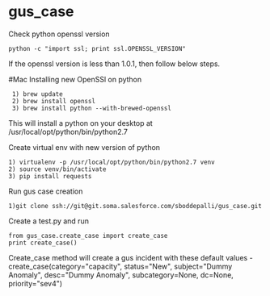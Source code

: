 # gus_case

Check python openssl version

    python -c "import ssl; print ssl.OPENSSL_VERSION"

If the openssl version is less than 1.0.1, then follow below steps.

#Mac
Installing new OpenSSl on python

     1) brew update
     2) brew install openssl
     3) brew install python --with-brewed-openssl

This will install a python on your desktop at /usr/local/opt/python/bin/python2.7

Create virtual env with new version of python

    1) virtualenv -p /usr/local/opt/python/bin/python2.7 venv
    2) source venv/bin/activate
    3) pip install requests

Run gus case creation

    1)git clone ssh://git@git.soma.salesforce.com/sboddepalli/gus_case.git

Create a test.py and run

    from gus_case.create_case import create_case
    print create_case()

Create_case method will create a gus incident with these default values - create_case(category="capacity", status="New", subject="Dummy Anomaly", desc="Dummy Anomaly", subcategory=None, dc=None, priority="sev4")
